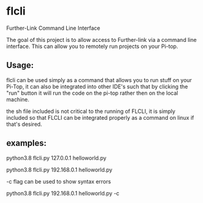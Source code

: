# flcli
Further-Link Command Line Interface



The goal of this project is to allow access to Further-link via a command line interface. This can allow you to remotely run projects on your Pi-top.




## Usage:


flcli can be used simply as a command that allows you to run stuff on your Pi-Top, it can also be integrated into other IDE's such that by clicking the "run" button it will run the code on the pi-top rather then on the local machine.

the sh file included is not critical to the running of FLCLI, it is simply included so that FLCLI can be integrated properly as a command on linux if that's desired.  



## examples:


 python3.8 flcli.py 127.0.0.1 helloworld.py
 
 python3.8 flcli.py 192.168.0.1 helloworld.py


 -c flag can be used to show syntax errors
 
 python3.8 flcli.py 192.168.0.1 helloworld.py -c
